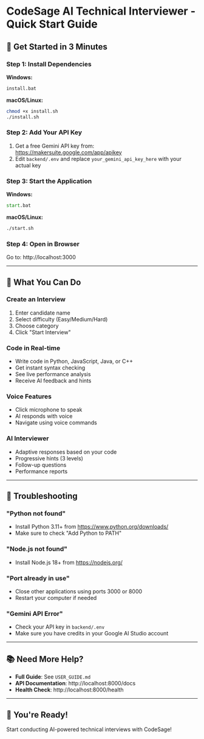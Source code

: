 # CodeSage AI Technical Interviewer - Quick Start Guide

## 🚀 Get Started in 3 Minutes

### Step 1: Install Dependencies
**Windows:**
```cmd
install.bat
```

**macOS/Linux:**
```bash
chmod +x install.sh
./install.sh
```

### Step 2: Add Your API Key
1. Get a free Gemini API key from: https://makersuite.google.com/app/apikey
2. Edit `backend/.env` and replace `your_gemini_api_key_here` with your actual key

### Step 3: Start the Application
**Windows:**
```cmd
start.bat
```

**macOS/Linux:**
```bash
./start.sh
```

### Step 4: Open in Browser
Go to: http://localhost:3000

---

## 🎯 What You Can Do

### Create an Interview
1. Enter candidate name
2. Select difficulty (Easy/Medium/Hard)
3. Choose category
4. Click "Start Interview"

### Code in Real-time
- Write code in Python, JavaScript, Java, or C++
- Get instant syntax checking
- See live performance analysis
- Receive AI feedback and hints

### Voice Features
- Click microphone to speak
- AI responds with voice
- Navigate using voice commands

### AI Interviewer
- Adaptive responses based on your code
- Progressive hints (3 levels)
- Follow-up questions
- Performance reports

---

## 🔧 Troubleshooting

### "Python not found"
- Install Python 3.11+ from https://www.python.org/downloads/
- Make sure to check "Add Python to PATH"

### "Node.js not found"
- Install Node.js 18+ from https://nodejs.org/

### "Port already in use"
- Close other applications using ports 3000 or 8000
- Restart your computer if needed

### "Gemini API Error"
- Check your API key in `backend/.env`
- Make sure you have credits in your Google AI Studio account

---

## 📚 Need More Help?

- **Full Guide**: See `USER_GUIDE.md`
- **API Documentation**: http://localhost:8000/docs
- **Health Check**: http://localhost:8000/health

---

## 🎉 You're Ready!

Start conducting AI-powered technical interviews with CodeSage!
